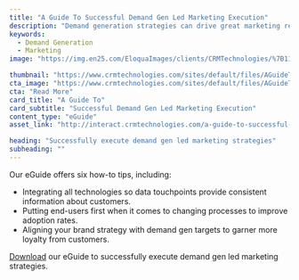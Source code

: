 ```yaml
---
title: "A Guide To Successful Demand Gen Led Marketing Execution"
description: "Demand generation strategies can drive great marketing results, but you must get the creation and implementation of these strategies right."
keywords: 
  - Demand Generation
  - Marketing
image: "https://img.en25.com/EloquaImages/clients/CRMTechnologies/%7B1113fa83-a18c-49e4-8085-b5d07f429262%7D_LP-M-EM2.jpg"

thumbnail: "https://www.crmtechnologies.com/sites/default/files/AGuideToSuccessful.png"
cta_image: "https://www.crmtechnologies.com/sites/default/files/AGuideToSuccessful_0.png"
cta: "Read More"
card_title: "A Guide To"
card_subtitle: "Successful Demand Gen Led Marketing Execution"	
content_type: "eGuide"
asset_link: "http://interact.crmtechnologies.com/a-guide-to-successful-demand-gen-led-marketing"

heading: "Successfully execute demand gen led marketing strategies"
subheading: ""
---
```

Our eGuide offers six how-to tips, including:

* Integrating all technologies so data touchpoints provide consistent information about customers.
* Putting end-users first when it comes to changing processes to improve adoption rates.
* Aligning your brand strategy with demand gen targets to garner more loyalty from customers.

[Download](http://interact.crmtechnologies.com/a-guide-to-successful-demand-gen-led-marketing) our eGuide to successfully execute demand gen led marketing strategies.
